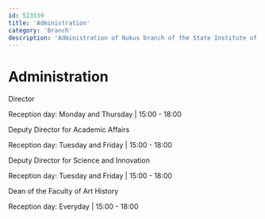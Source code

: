 ```yaml
---
id: 523539
title: 'Administration'
category: 'Branch'
description: 'Administration of Nukus branch of the State Institute of Art and Culture of Uzbekistan'
---
```


# Administration

<administration-card full-name="Ayapov Amanjol Tlepovich" photo="https://admin.uzdsmi-nf.uz/wp-content/uploads/2021/02/person_administration_1.jpg" phone="+998612242902" email="fart_info@edu.uz">
  <p>Director</p>
  <p>Reception day: Monday and Thursday | 15:00 - 18:00</p>
</administration-card>

<administration-card full-name="Shaniezov Jenisbay Ongarbaevich" photo="https://admin.uzdsmi-nf.uz/wp-content/uploads/2021/02/person_administration_2.jpg" phone="+998913062573" email="fart_info@edu.uz">
  <p>Deputy Director for Academic Affairs</p>
  <p>Reception day: Tuesday and Friday | 15:00 - 18:00</p>
</administration-card>

<administration-card full-name="Xamidov Nuratdin Shamshetdinovich" photo="https://admin.uzdsmi-nf.uz/wp-content/uploads/2021/02/person_administration_3.jpg" phone="+998913810175" email="fart_info@edu.uz">
  <p>Deputy Director for Science and Innovation</p>
  <p>Reception day: Tuesday and Friday | 15:00 - 18:00</p>
</administration-card>

<administration-card full-name="Xodjametova Gulchira Ilishevna" photo="https://admin.uzdsmi-nf.uz/wp-content/uploads/2021/02/person_administration_4.jpg" phone="+998913732318" email="fart_info@edu.uz">
  <p>Dean of the Faculty of Art History</p>
  <p>Reception day: Everyday | 15:00 - 18:00</p>
</administration-card>
